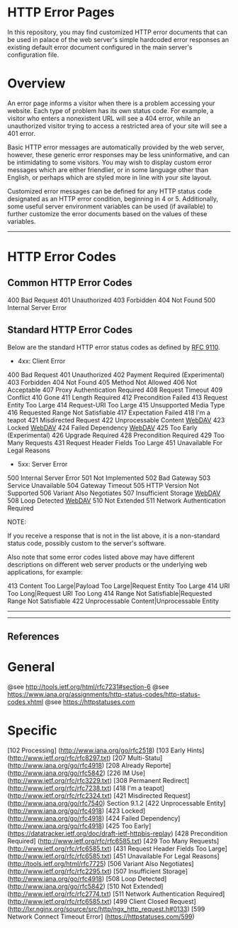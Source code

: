 HTTP Error Pages 
================

In this repository, you may find customized HTTP error documents that can be 
used in palace of the web server's simple hardcoded error responses an existing 
default error document configured in the main server's configuration file.

# Overview

An error page informs a visitor when there is a problem accessing your website. 
Each type of problem has its own status code. For example, a visitor who enters
a nonexistent URL will see a 404 error, while an unauthorized visitor trying to 
access a restricted area of your site will see a 401 error.

Basic HTTP error messages are automatically provided by the web server, however,
these generic error responses may be less uninformative, and can be intimidating 
to some visitors. You may wish to display custom error messages which are either 
friendlier, or in some language other than English, or perhaps which are styled 
more in line with your site layout.

Customized error messages can be defined for any HTTP status code designated as 
an HTTP error condition, beginning in 4 or 5. Additionally, some useful server 
environment variables can be used (if available) to further customize the error 
documents based on the values of these variables.

-------------------------------------------------------------------------------

# HTTP Error Codes

## Common HTTP Error Codes

400 Bad Request
401 Unauthorized
403 Forbidden
404 Not Found
500 Internal Server Error

## Standard HTTP Error Codes

Below are the standard HTTP error status codes as defined by [RFC 9110][1]. 

- 4xx: Client Error

400 Bad Request
401 Unauthorized
402 Payment Required (Experimental)
403 Forbidden
404 Not Found
405 Method Not Allowed
406 Not Acceptable
407 Proxy Authentication Required
408 Request Timeout
409 Conflict
410 Gone
411 Length Required
412 Precondition Failed
413 Request Entity Too Large
414 Request-URI Too Large
415 Unsupported Media Type
416 Requested Range Not Satisfiable
417 Expectation Failed
418 I'm a teapot
421 Misdirected Request
422 Unprocessable Content [WebDAV][2]
423 Locked [WebDAV][2]
424 Failed Dependency [WebDAV][2]
425 Too Early (Experimental)
426 Upgrade Required
428 Precondition Required
429 Too Many Requests
431 Request Header Fields Too Large
451 Unavailable For Legal Reasons

- 5xx: Server Error

500 Internal Server Error
501 Not Implemented
502 Bad Gateway
503 Service Unavailable
504 Gateway Timeout
505 HTTP Version Not Supported
506 Variant Also Negotiates
507 Insufficient Storage [WebDAV][2]
508 Loop Detected [WebDAV][2]
510 Not Extended
511 Network Authentication Required

NOTE:

If you receive a response that is not in the list above, it is a non-standard 
status code, possibly custom to the server's software. 

Also note that some error codes listed above may have different descriptions on 
different web server products or the underlying web applications, for example:

413 Content Too Large|Payload Too Large|Request Entity Too Large
414 URI Too Long|Request URI Too Long
414 Range Not Satisfiable|Requested Range Not Satisfiable
422 Unprocessable Content|Unprocessable Entity

-------------------------------------------------------------------------------

  [1]: https://httpwg.org/specs/rfc9110.html#overview.of.status.codes
  [2]: https://developer.mozilla.org/en-US/docs/Glossary/WebDAV

-------------------------------------------------------------------------------

References
----------

# General

@see http://tools.ietf.org/html/rfc7231#section-6
@see https://www.iana.org/assignments/http-status-codes/http-status-codes.xhtml
@see https://httpstatuses.com

# Specific

[102 Processing] (http://www.iana.org/go/rfc2518)
[103 Early Hints] (http://www.ietf.org/rfc/rfc8297.txt)
[207 Multi-Statu] (http://www.iana.org/go/rfc4918)
[208 Already Reporte] (http://www.iana.org/go/rfc5842)
[226 IM Use] (http://www.ietf.org/rfc/rfc3229.txt)
[308 Permanent Redirect] (http://www.ietf.org/rfc/rfc7238.txt)
[418 I'm a teapot] (http://www.ietf.org/rfc/rfc2324.txt)
[421 Misdirected Request] (http://www.iana.org/go/rfc7540) Section 9.1.2
[422 Unprocessable Entity] (http://www.iana.org/go/rfc4918)
[423 Locked] (http://www.iana.org/go/rfc4918)
[424 Failed Dependency] (http://www.iana.org/go/rfc4918)
[425 Too Early] (https://datatracker.ietf.org/doc/draft-ietf-httpbis-replay)
[428 Precondition Required] (http://www.ietf.org/rfc/rfc6585.txt)
[429 Too Many Requests] (http://www.ietf.org/rfc/rfc6585.txt)
[431 Request Header Fields Too Large] (http://www.ietf.org/rfc/rfc6585.txt)
[451 Unavailable For Legal Reasons] (http://tools.ietf.org/html/rfc7725)
[506 Variant Also Negotiates] (http://www.ietf.org/rfc/rfc2295.txt)
[507 Insufficient Storage] (http://www.iana.org/go/rfc4918)
[508 Loop Detected] (http://www.iana.org/go/rfc5842)
[510 Not Extended] (http://www.ietf.org/rfc/rfc2774.txt)
[511 Network Authentication Required] (http://www.ietf.org/rfc/rfc6585.txt)
[499 Client Closed Request] (http://lxr.nginx.org/source/src/http/ngx_http_request.h#0133)
[599 Network Connect Timeout Error] (https://httpstatuses.com/599)
